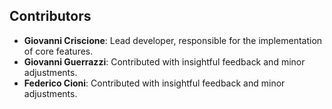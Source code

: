 ## Contributors
- **Giovanni Criscione**: Lead developer, responsible for the implementation of core features.  
- **Giovanni Guerrazzi**: Contributed with insightful feedback and minor adjustments. 
- **Federico Cioni**: Contributed with insightful feedback and minor adjustments.